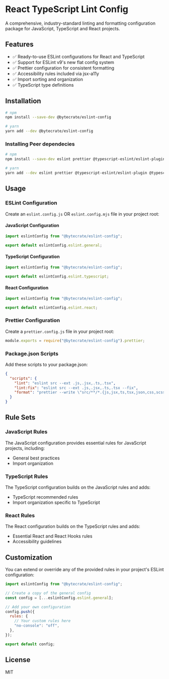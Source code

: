 # React TypeScript Lint Config

A comprehensive, industry-standard linting and formatting configuration package for JavaScript, TypeScript and React projects.

## Features

- ✅ Ready-to-use ESLint configurations for React and TypeScript
- ✅ Support for ESLint v9's new flat config system
- ✅ Prettier configuration for consistent formatting
- ✅ Accessibility rules included via jsx-a11y
- ✅ Import sorting and organization
- ✅ TypeScript type definitions

## Installation

```bash
# npm
npm install --save-dev @bytecrate/eslint-config

# yarn
yarn add --dev @bytecrate/eslint-config
```

### Installing Peer dependecies

```bash
# npm
npm install --save-dev eslint prettier @typescript-eslint/eslint-plugin @typescript-eslint/parser eslint-config-prettier eslint-plugin-import eslint-plugin-jsx-a11y eslint-plugin-react eslint-plugin-react-hooks globals

# yarn
yarn add --dev eslint prettier @typescript-eslint/eslint-plugin @typescript-eslint/parser eslint-config-prettier eslint-plugin-import eslint-plugin-jsx-a11y eslint-plugin-react eslint-plugin-react-hooks globals
```

## Usage

### ESLint Configuration

Create an `eslint.config.js` OR `eslint.config.mjs` file in your project root:

#### JavaScript Configuration

```javascript
import eslintConfig from "@bytecrate/eslint-config";

export default eslintConfig.eslint.general;
```

#### TypeScript Configuration

```javascript
import eslintConfig from "@bytecrate/eslint-config";

export default eslintConfig.eslint.typescript;
```

#### React Configuration

```javascript
import eslintConfig from "@bytecrate/eslint-config";

export default eslintConfig.eslint.react;
```

### Prettier Configuration

Create a `prettier.config.js` file in your project root:

```javascript
module.exports = require("@bytecrate/eslint-config").prettier;
```

### Package.json Scripts

Add these scripts to your package.json:

```json
{
  "scripts": {
    "lint": "eslint src --ext .js,.jsx,.ts,.tsx",
    "lint:fix": "eslint src --ext .js,.jsx,.ts,.tsx --fix",
    "format": "prettier --write \"src/**/*.{js,jsx,ts,tsx,json,css,scss,md}\""
  }
}
```

## Rule Sets

### JavaScript Rules

The JavaScript configuration provides essential rules for JavaScript projects, including:

- General best practices
- Import organization

### TypeScript Rules

The TypeScript configuration builds on the JavaScript rules and adds:

- TypeScript recommended rules
- Import organization specific to TypeScript

### React Rules

The React configuration builds on the TypeScript rules and adds:

- Essential React and React Hooks rules
- Accessibility guidelines

## Customization

You can extend or override any of the provided rules in your project's ESLint configuration:

```javascript
import eslintConfig from "@bytecrate/eslint-config";

// Create a copy of the general config
const config = [...eslintConfig.eslint.general];

// Add your own configuration
config.push({
  rules: {
    // Your custom rules here
    "no-console": "off",
  },
});

export default config;
```

## License

MIT
